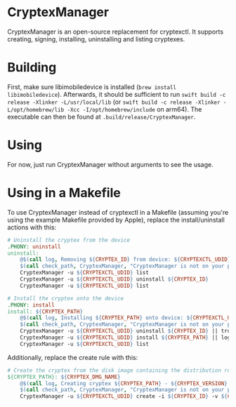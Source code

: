 # CryptexManager
CryptexManager is an open-source replacement for cryptexctl.
It supports creating, signing, installing, uninstalling and listing cryptexes.

# Building
First, make sure libimobiledevice is installed (`brew install libimobiledevice`). Afterwards, it should be sufficient to run `swift build -c release -Xlinker -L/usr/local/lib` (or `swift build -c release -Xlinker -L/opt/homebrew/lib -Xcc -I/opt/homebrew/include` on arm64). The executable can then be found at `.build/release/CryptexManager`.

# Using
For now, just run CryptexManager without arguments to see the usage.

# Using in a Makefile
To use CryptexManager instead of cryptexctl in a Makefile (assuming you're using the example Makefile provided by Apple), replace the install/uninstall actions with this:
```Makefile
# Uninstall the cryptex from the device
.PHONY: uninstall
uninstall:
	@$(call log, Removing ${CRYPTEX_ID} from device: ${CRYPTEXCTL_UDID})
	$(call check_path, CryptexManager, "CryptexManager is not on your path. Please make sure it is installed.")
	CryptexManager -u ${CRYPTEXCTL_UDID} list
	CryptexManager -u ${CRYPTEXCTL_UDID} uninstall ${CRYPTEX_ID}
	CryptexManager -u ${CRYPTEXCTL_UDID} list

# Install the cryptex onto the device
.PHONY: install
install: ${CRYPTEX_PATH}
	@$(call log, Installing ${CRYPTEX_PATH} onto device: ${CRYPTEXCTL_UDID})
	$(call check_path, CryptexManager, "CryptexManager is not on your path. Please make sure it is installed.")
	CryptexManager -u ${CRYPTEXCTL_UDID} uninstall ${CRYPTEX_ID} || true
	CryptexManager -u ${CRYPTEXCTL_UDID} install ${CRYPTEX_PATH} || log_die "Failed to install cryptex... Is your device '${CRYPTEXCTL_UDID}' connected?" $?
	CryptexManager -u ${CRYPTEXCTL_UDID} list
```

Additionally, replace the create rule with this:
```Makefile
# Create the cryptex from the disk image containing the distribution root
${CRYPTEX_PATH}: ${CRYPTEX_DMG_NAME}
	@$(call log, Creating cryptex ${CRYPTEX_PATH} - ${CRYPTEX_VERSION} from the disk image ${CRYPTEX_DMG_NAME})
	$(call check_path, CryptexManager, "CryptexManager is not on your path. Please make sure it is installed.")
	CryptexManager -u ${CRYPTEXCTL_UDID} create -i ${CRYPTEX_ID} -v ${CRYPTEX_VERSION} ${CRYPTEX_DMG_NAME} ${CRYPTEX_ROOT_DIR} ${CRYPTEX_PATH}
```
